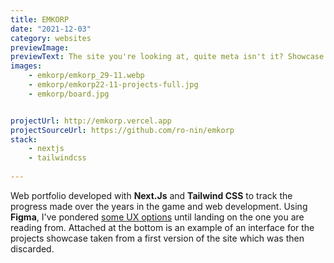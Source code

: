 ```yaml
---
title: EMKORP
date: "2021-12-03"
category: websites
previewImage: 
previewText: The site you're looking at, quite meta isn't it? Showcase of progress made through years.
images:
    - emkorp/emkorp_29-11.webp
    - emkorp/emkorp22-11-projects-full.jpg
    - emkorp/board.jpg


projectUrl: http://emkorp.vercel.app
projectSourceUrl: https://github.com/ro-nin/emkorp
stack:
    - nextjs
    - tailwindcss
    
---
```

Web portfolio developed with **Next.Js** and **Tailwind CSS** to track the progress made over the years in the game and web development. Using **Figma**, I've pondered [some UX options](https://www.figma.com/file/cacW7dvbJnVTpy9Hyp0qUO/EMKORP-draft?node-id=33%3A337) until landing on the one you are reading from. Attached at the bottom is an example of an interface for the projects showcase taken from a first version of the site which was then discarded.